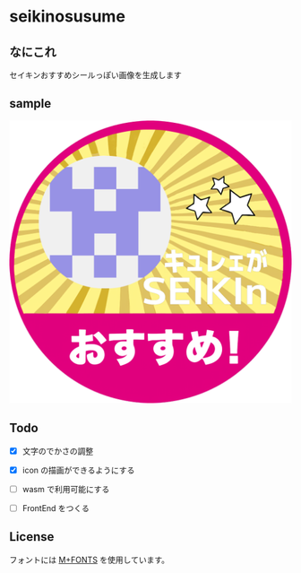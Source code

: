 # seikinosusume

## なにこれ
セイキンおすすめシールっぽい画像を生成します

## sample
![sample](./result.png)

## Todo

- [x] 文字のでかさの調整

- [x] icon の描画ができるようにする

- [ ] wasm で利用可能にする

- [ ] FrontEnd をつくる

## License
フォントには [M+FONTS](https://mplusfonts.github.io) を使用しています。
